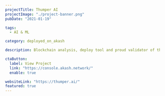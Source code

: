 ```yaml
---
projectTitle: Thumper AI
projectImage: "./project-banner.png"
pubDate: "2021-01-19"

tags:
  - AI & ML

category: deployed_on_akash

description: Blockchain analysis, deploy tool and proud validator of the Akash Network

ctaButton:
  label: View Project
  link: "https://console.akash.network/"
  enable: true

websiteLink: "https://thumper.ai/"
featured: true
---
```

